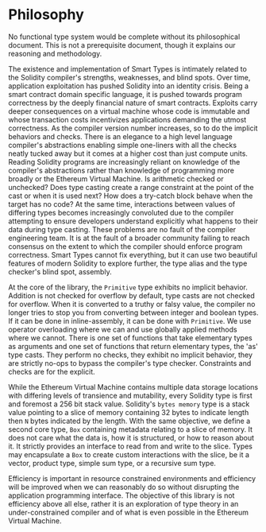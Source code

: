 # Philosophy

No functional type system would be complete without its philosophical document.
This is not a prerequisite document, though it explains our reasoning and methodology.

The existence and implementation of Smart Types is intimately related to the Solidity compiler's
strengths, weaknesses, and blind spots. Over time, application exploitation has pushed Solidity into
an identity crisis. Being a smart contract domain specific language, it is pushed towards program
correctness by the deeply financial nature of smart contracts. Exploits carry deeper consequences on
a virtual machine whose code is immutable and whose transaction costs incentivizes applications
demanding the utmost correctness. As the compiler version number increases, so to do the implicit
behaviors and checks. There is an elegance to a high level language compiler's abstractions enabling
simple one-liners with all the checks neatly tucked away but it comes at a higher cost than just
compute units. Reading Solidity programs are increasingly reliant on knowledge of the compiler's
abstractions rather than knowledge of programming more broadly or the Ethereum Virtual Machine. Is
arithmetic checked or unchecked? Does type casting create a range constraint at the point of the
cast or when it is used next? How does a try-catch block behave when the target has no code? At the
same time, interactions between values of differing types becomes increasingly convoluted due to the
compiler attempting to ensure developers understand explicitly what happens to their data during
type casting. These problems are no fault of the compiler engineering team. It is at the fault of a
broader community failing to reach consensus on the extent to which the compiler should enforce
program correctness. Smart Types cannot fix everything, but it can use two beautiful features of
modern Solidity to explore further, the type alias and the type checker's blind spot, assembly.

At the core of the library, the `Primitive` type exhibits no implicit behavior. Addition is not
checked for overflow by default, type casts are not checked for overflow. When it is converted to
a truthy or falsy value, the compiler no longer tries to stop you from converting between integer
and boolean types. If it can be done in inline-assembly, it can be done with `Primitive`. We use
operator overloading where we can and use globally applied methods where we cannot. There is one
set of functions that take elementary types as arguments and one set of functions that return
elementary types, the 'as' type casts. They perform no checks, they exhibit no implicit behavior,
they are strictly no-ops to bypass the compiler's type checker. Constraints and checks are for the
explicit.

While the Ethereum Virtual Machine contains multiple data storage locations with differing levels of
transience and mutability, every Solidity type is first and foremost a 256 bit stack value.
Solidity's `bytes memory` type is a stack value pointing to a slice of memory containing 32 bytes
to indicate length then `N` bytes indicated by the length. With the same objective, we define a
second core type, `Box` containing metadata relating to a slice of memory. It does not
care what the data is, how it is structured, or how to reason about it. It strictly provides an
interface to read from and write to the slice. Types may encapsulate a `Box` to create
custom interactions with the slice, be it a vector, product type, simple sum type, or a recursive
sum type.

Efficiency is important in resource constrained environments and efficiency will be improved when we
can reasonably do so without disrupting the application programming interface. The objective of this
library is not efficiency above all else, rather it is an exploration of type theory in an
under-constrained compiler and of what is even possible in the Ethereum Virtual Machine.
